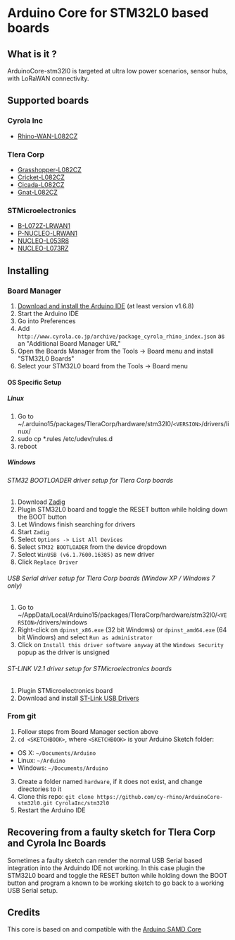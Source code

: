 # Arduino Core for STM32L0 based boards

## What is it ?

ArduinoCore-stm32l0 is targeted at ultra low power scenarios, sensor hubs, with LoRaWAN connectivity.


## Supported boards

### Cyrola Inc
 * [Rhino-WAN-L082CZ](https://github.com/cy-rhino/WAN)

### Tlera Corp
 * [Grasshopper-L082CZ](https://www.tindie.com/products/TleraCorp/grasshopper-lora-development-board)
 * [Cricket-L082CZ](https://www.tindie.com/products/TleraCorp/cricket-lorawangnss-asset-tracker)
 * [Cicada-L082CZ](https://www.tindie.com/products/TleraCorp/lorasensortile)
 * [Gnat-L082CZ](https://www.tindie.com/products/TleraCorp/gnat-loragnss-asset-tracker/)

### STMicroelectronics
 * [B-L072Z-LRWAN1](http://www.st.com/en/evaluation-tools/b-l072z-lrwan1.html)
 * [P-NUCLEO-LRWAN1](http://www.st.com/en/evaluation-tools/p-nucleo-lrwan1.html)
 * [NUCLEO-L053R8](http://www.st.com/en/evaluation-tools/nucleo-l053r8.html)
 * [NUCLEO-L073RZ](http://www.st.com/en/evaluation-tools/nucleo-l073rz.html)


## Installing

### Board Manager

 1. [Download and install the Arduino IDE](https://www.arduino.cc/en/Main/Software) (at least version v1.6.8)
 2. Start the Arduino IDE
 3. Go into Preferences
 4. Add ```http://www.cyrola.co.jp/archive/package_cyrola_rhino_index.json``` as an "Additional Board Manager URL"
 5. Open the Boards Manager from the Tools -> Board menu and install "STM32L0 Boards"
 6. Select your STM32L0 board from the Tools -> Board menu

#### OS Specific Setup

##### Linux

 1. Go to ~/.arduino15/packages/TleraCorp/hardware/stm32l0/```<VERSION>```/drivers/linux/
 2. sudo cp *.rules /etc/udev/rules.d
 3. reboot

#####  Windows

###### STM32 BOOTLOADER driver setup for Tlera Corp boards

 1. Download [Zadig](http://zadig.akeo.ie)
 2. Plugin STM32L0 board and toggle the RESET button while holding down the BOOT button
 3. Let Windows finish searching for drivers
 4. Start ```Zadig```
 5. Select ```Options -> List All Devices```
 6. Select ```STM32 BOOTLOADER``` from the device dropdown
 7. Select ```WinUSB (v6.1.7600.16385)``` as new driver
 8. Click ```Replace Driver```

###### USB Serial driver setup for Tlera Corp boards (Window XP / Windows 7 only)

 1. Go to ~/AppData/Local/Arduino15/packages/TleraCorp/hardware/stm32l0/```<VERSION>```/drivers/windows
 2. Right-click on ```dpinst_x86.exe``` (32 bit Windows) or ```dpinst_amd64.exe``` (64 bit Windows) and select ```Run as administrator```
 3. Click on ```Install this driver software anyway``` at the ```Windows Security``` popup as the driver is unsigned

###### ST-LINK V2.1 driver setup for STMicroelectronics boards

 1. Plugin STMicroelectronics board
 2. Download and install [ST-Link USB Drivers](http://www.st.com/en/embedded-software/stsw-link009.html)

### From git

 1. Follow steps from Board Manager section above
 2. ```cd <SKETCHBOOK>```, where ```<SKETCHBOOK>``` is your Arduino Sketch folder:
  * OS X: ```~/Documents/Arduino```
  * Linux: ```~/Arduino```
  * Windows: ```~/Documents/Arduino```
 3. Create a folder named ```hardware```, if it does not exist, and change directories to it
 4. Clone this repo: ```git clone https://github.com/cy-rhino/ArduinoCore-stm32l0.git CyrolaInc/stm32l0```
 5. Restart the Arduino IDE

## Recovering from a faulty sketch for Tlera Corp and Cyrola Inc Boards

 Sometimes a faulty sketch can render the normal USB Serial based integration into the Arduindo IDE not working. In this case plugin the STM32L0 board and toggle the RESET button while holding down the BOOT button and program a known to be working sketch to go back to a working USB Serial setup.

## Credits

This core is based on and compatible with the [Arduino SAMD Core](https://github.com/arduino/ArduinoCore-samd)

